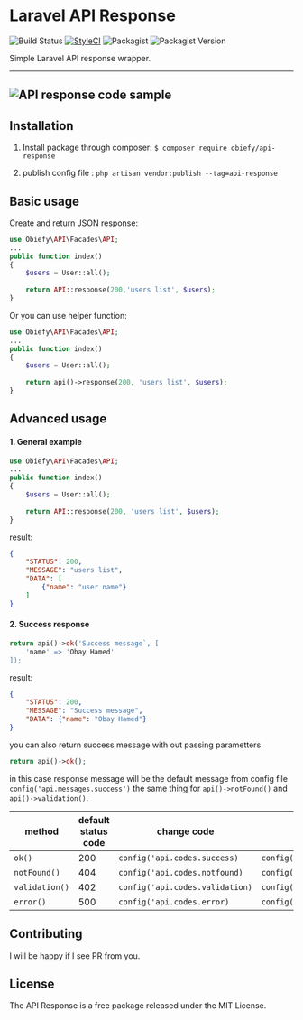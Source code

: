# Laravel API Response

![Build Status](https://travis-ci.org/obiefy/api-response.svg?branch=master) 
[![StyleCI](https://github.styleci.io/repos/206981157/shield?branch=master)](https://github.styleci.io/repos/206981157)
![Packagist](https://img.shields.io/packagist/l/obiefy/api-response) ![Packagist Version](https://img.shields.io/packagist/v/obiefy/api-response)

Simple Laravel API response wrapper.

---
![API response code sample](https://i.ibb.co/0r6wZPt/api-reponse.png)
---

## Installation
1. Install package through composer:
`$ composer require obiefy/api-response`

2. publish config file :
`php artisan vendor:publish --tag=api-response`

## Basic usage
Create and return JSON response:
```php
use Obiefy\API\Facades\API;
...
public function index()
{
    $users = User::all();
    
    return API::response(200,'users list', $users);
}
```

Or you can use helper function:

```php
use Obiefy\API\Facades\API;
...
public function index()
{
    $users = User::all();
    
    return api()->response(200, 'users list', $users);
}
```


## Advanced usage

####  1. General example

```php
use Obiefy\API\Facades\API;
...
public function index()
{
    $users = User::all();
    
    return API::response(200, 'users list', $users);
}
```
result:
```json
{
    "STATUS": 200,
    "MESSAGE": "users list",
    "DATA": [
        {"name": "user name"}
    ]
}
```
#### 2. Success response
```php
return api()->ok('Success message`, [
	'name' => 'Obay Hamed'
]);
```
result:
```json
{
    "STATUS": 200,
    "MESSAGE": "Success message",
    "DATA": {"name": "Obay Hamed"}
}
```
you can also return success message with out passing parametters
```php
return api()->ok();
```
in this case response message will be the default message from config file `config('api.messages.success')` the same thing for `api()->notFound()` and `api()->validation()`.

|method| default status code  | change code |  message  |   
|--|--| -- | --- |
|`ok()`|  200 |`config('api.codes.success)` | `config('api.messages.success)`
|`notFound()`|  404 |`config('api.codes.notfound)` | `config('api.messages.notfound)`
|`validation()`|  402 |`config('api.codes.validation)` | `config('api.messages.validation)`
|`error()`|  500 |`config('api.codes.error)` | `config('api.messages.error)`

## Contributing
I will be happy if I see PR from you.

## License

The API Response is a free package released under the MIT License.
